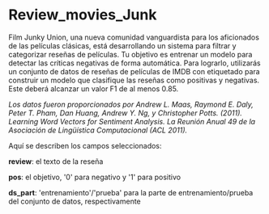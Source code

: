 # Review_movies_Junk

Film Junky Union, una nueva comunidad vanguardista para los aficionados de las películas clásicas, está desarrollando un sistema para filtrar y categorizar reseñas de películas. Tu objetivo es entrenar un modelo para detectar las críticas negativas de forma automática. Para lograrlo, utilizarás un conjunto de datos de reseñas de películas de IMDB con etiquetado para construir un modelo que clasifique las reseñas como positivas y negativas. 
Este deberá alcanzar un valor F1 de al menos 0.85.

*Los datos fueron proporcionados por Andrew L. Maas, Raymond E. Daly, Peter T. Pham, Dan Huang, Andrew Y. Ng, y Christopher Potts. (2011). Learning Word Vectors for Sentiment Analysis. La Reunión Anual 49 de la Asociación de Lingüística Computacional (ACL 2011).*

Aquí se describen los campos seleccionados:

**review**: el texto de la reseña

**pos**: el objetivo, '0' para negativo y '1' para positivo

**ds_part**: 'entrenamiento'/'prueba' para la parte de entrenamiento/prueba del conjunto de datos, respectivamente
